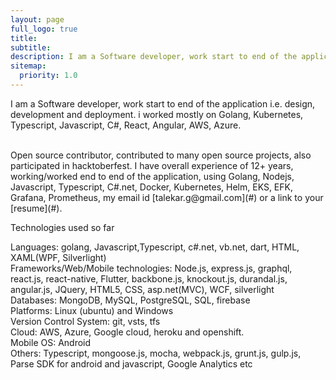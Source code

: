 ```yaml
---
layout: page
full_logo: true
title: 
subtitle: 
description: I am a Software developer, work start to end of the application i.e. design, development and deployment. i worked mostly on Golang, Kubernetes, Typescript, Javascript, C#, React, Angular, AWS, Azure.
sitemap:
  priority: 1.0
---
```

<p id="describe-text">I am a Software developer, work start to end of the application i.e. design, development and deployment. i worked mostly on Golang, Kubernetes, Typescript, Javascript, C#, React, Angular, AWS, Azure.</p>
<br>
Open source contributor, contributed to many open source projects, also participated in
hacktoberfest. I have overall experience of 12+ years, working/worked end to end of the application, using Golang,
Nodejs, Javascript, Typescript, C#.net, Docker, Kubernetes, Helm, EKS, EFK, Grafana,
Prometheus, my email id [talekar.g@gmail.com](#) or a link to your [resume](#).

Technologies used so far

Languages: golang, Javascript,Typescript, c#.net, vb.net, dart, HTML, XAML(WPF, Silverlight)  
Frameworks/Web/Mobile technologies: Node.js, express.js, graphql, react.js, react-native, Flutter, backbone.js, knockout.js, durandal.js, angular.js, JQuery, HTML5, CSS, asp.net(MVC), WCF, silverlight  
Databases: MongoDB, MySQL, PostgreSQL, SQL, firebase  
Platforms: Linux (ubuntu) and Windows  
Version Control System: git, vsts, tfs  
Cloud: AWS, Azure, Google cloud, heroku and openshift.  
Mobile OS: Android  
Others: Typescript, mongoose.js, mocha, webpack.js, grunt.js, gulp.js, Parse SDK for android and javascript, Google Analytics etc  
<br>
<br>
<br>
<br>
<br>
<br>
<br>